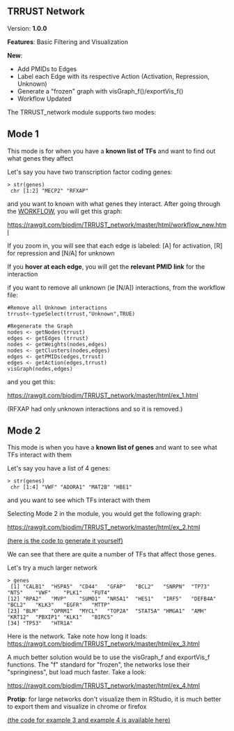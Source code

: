 ## TRRUST  Network

Version: **1.0.0**

**Features**: Basic Filtering and Visualization

**New**: 
 - Add PMIDs to Edges
 - Label each Edge with its respective Action (Activation, Repression, Unknown)
 - Generate a "frozen" graph with visGraph_f()/exportVis_f()
 - Workflow Updated
 
The TRRUST_network module supports two modes:
 
Mode 1
-------------
This mode is for when you have a **known list of TFs** and want to find out what genes they affect
 
Let's say you have two transcription factor coding genes:
 
```
> str(genes)
 chr [1:2] "MECP2" "RFXAP"
```



and you want to known with what genes they interact. After going through the [WORKFLOW](https://github.com/biodim/TRRUST_network/blob/master/workflow/TRRUST_workflow.R), you will get this graph:

https://rawgit.com/biodim/TRRUST_network/master/html/workflow_new.html

If you zoom in, you will see that each edge is labeled: [A] for activation, [R] for repression and [N/A] for unknown

If you **hover at each edge**, you will get the **relevant PMID link** for the interaction

if you want to remove all unknown (ie [N/A]) interactions, from the workflow file:

```
#Remove all Unknown interactions
trrust<-typeSelect(trrust,"Unknown",TRUE)

#Regenerate the Graph
nodes <- getNodes(trrust)
edges <- getEdges (trrust)
nodes <- getWeights(nodes,edges)
nodes <- getClusters(nodes,edges)
edges <- getPMIDs(edges,trrust)
edges <- getAction(edges,trrust)
visGraph(nodes,edges)
```

and you get this: 

https://rawgit.com/biodim/TRRUST_network/master/html/ex_1.html

(RFXAP had only unknown interactions and so it is removed.)

Mode 2
-------------
This mode is when you have a **known list of genes** and want to see what TFs interact with them

Let's say you have a list of 4 genes:

```
> str(genes)
 chr [1:4] "VWF" "ADORA1" "MAT2B" "HBE1"
```

and you want to see which TFs interact with them

Selecting Mode 2 in the module, you would get the following graph:

https://rawgit.com/biodim/TRRUST_network/master/html/ex_2.html

[(here is the code to generate it yourself) ](https://github.com/biodim/TRRUST_network/blob/master/workflow/ex_2.R)


We can see that there are quite a number of TFs that affect those genes. 

Let's try a much larger network

```
> genes
 [1] "CALB1"  "HSPA5"  "CD44"   "GFAP"   "BCL2"   "SNRPN"  "TP73"   "NTS"    "VWF"    "PLK1"   "FUT4"  
[12] "RPA2"   "MVP"    "SUMO1"  "NR5A1"  "HES1"   "IRF5"   "DEFB4A" "BCL2"   "KLK3"   "EGFR"   "MTTP"  
[23] "BLM"    "OPRM1"  "MYCL"   "TOP2A"  "STAT5A" "HMGA1"  "AMH"    "KRT12"  "PBXIP1" "KLK1"   "BIRC5" 
[34] "TP53"   "HTR1A" 
```

Here is the network. Take note how long it loads:
https://rawgit.com/biodim/TRRUST_network/master/html/ex_3.html

A much better solution would be to use the visGraph_f and exportVis_f functions. The "f" standard for "frozen", the networks lose their "springiness", but load much faster. Take a look:

https://rawgit.com/biodim/TRRUST_network/master/html/ex_4.html

**Protip**: for large networks don't visualize them in RStudio, it is much better to export them and visualize in chrome or firefox

[(the code for example 3 and example 4 is available here) ](https://github.com/biodim/TRRUST_network/blob/master/workflow/ex_3_and_4.R)


